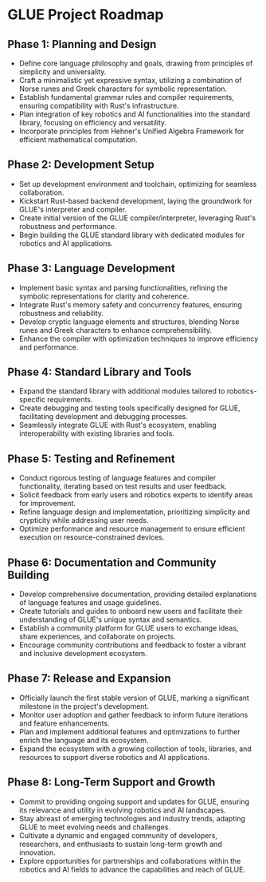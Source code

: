 # GLUE Project Roadmap

## Phase 1: Planning and Design
- Define core language philosophy and goals, drawing from principles of simplicity and universality.
- Craft a minimalistic yet expressive syntax, utilizing a combination of Norse runes and Greek characters for symbolic representation.
- Establish fundamental grammar rules and compiler requirements, ensuring compatibility with Rust's infrastructure.
- Plan integration of key robotics and AI functionalities into the standard library, focusing on efficiency and versatility.
- Incorporate principles from Hehner's Unified Algebra Framework for efficient mathematical computation.

## Phase 2: Development Setup
- Set up development environment and toolchain, optimizing for seamless collaboration.
- Kickstart Rust-based backend development, laying the groundwork for GLUE's interpreter and compiler.
- Create initial version of the GLUE compiler/interpreter, leveraging Rust's robustness and performance.
- Begin building the GLUE standard library with dedicated modules for robotics and AI applications.

## Phase 3: Language Development
- Implement basic syntax and parsing functionalities, refining the symbolic representations for clarity and coherence.
- Integrate Rust's memory safety and concurrency features, ensuring robustness and reliability.
- Develop cryptic language elements and structures, blending Norse runes and Greek characters to enhance comprehensibility.
- Enhance the compiler with optimization techniques to improve efficiency and performance.

## Phase 4: Standard Library and Tools
- Expand the standard library with additional modules tailored to robotics-specific requirements.
- Create debugging and testing tools specifically designed for GLUE, facilitating development and debugging processes.
- Seamlessly integrate GLUE with Rust's ecosystem, enabling interoperability with existing libraries and tools.

## Phase 5: Testing and Refinement
- Conduct rigorous testing of language features and compiler functionality, iterating based on test results and user feedback.
- Solicit feedback from early users and robotics experts to identify areas for improvement.
- Refine language design and implementation, prioritizing simplicity and crypticity while addressing user needs.
- Optimize performance and resource management to ensure efficient execution on resource-constrained devices.

## Phase 6: Documentation and Community Building
- Develop comprehensive documentation, providing detailed explanations of language features and usage guidelines.
- Create tutorials and guides to onboard new users and facilitate their understanding of GLUE's unique syntax and semantics.
- Establish a community platform for GLUE users to exchange ideas, share experiences, and collaborate on projects.
- Encourage community contributions and feedback to foster a vibrant and inclusive development ecosystem.

## Phase 7: Release and Expansion
- Officially launch the first stable version of GLUE, marking a significant milestone in the project's development.
- Monitor user adoption and gather feedback to inform future iterations and feature enhancements.
- Plan and implement additional features and optimizations to further enrich the language and its ecosystem.
- Expand the ecosystem with a growing collection of tools, libraries, and resources to support diverse robotics and AI applications.

## Phase 8: Long-Term Support and Growth
- Commit to providing ongoing support and updates for GLUE, ensuring its relevance and utility in evolving robotics and AI landscapes.
- Stay abreast of emerging technologies and industry trends, adapting GLUE to meet evolving needs and challenges.
- Cultivate a dynamic and engaged community of developers, researchers, and enthusiasts to sustain long-term growth and innovation.
- Explore opportunities for partnerships and collaborations within the robotics and AI fields to advance the capabilities and reach of GLUE.